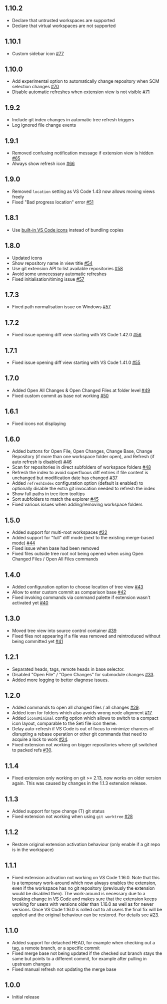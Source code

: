 ## 1.10.2

* Declare that untrusted workspaces are supported
* Declare that virtual workspaces are not supported

## 1.10.1

* Custom sidebar icon [#77](https://github.com/letmaik/vscode-git-tree-compare/pull/77)

## 1.10.0

* Add experimental option to automatically change repository when SCM selection changes [#70](https://github.com/letmaik/vscode-git-tree-compare/issues/70)
* Disable automatic refreshes when extension view is not visible [#71](https://github.com/letmaik/vscode-git-tree-compare/issues/71)

## 1.9.2

* Include git index changes in automatic tree refresh triggers
* Log ignored file change events

## 1.9.1

* Removed confusing notification message if extension view is hidden [#65](https://github.com/letmaik/vscode-git-tree-compare/issues/65)
* Always show refresh icon [#66](https://github.com/letmaik/vscode-git-tree-compare/issues/66)

## 1.9.0

* Removed `location` setting as VS Code 1.43 now allows moving views freely
* Fixed "Bad progress location" error [#51](https://github.com/letmaik/vscode-git-tree-compare/issues/51)

## 1.8.1

* Use [built-in VS Code icons](https://github.com/microsoft/vscode-codicons) instead of bundling copies

## 1.8.0

* Updated icons
* Show repository name in view title [#54](https://github.com/letmaik/vscode-git-tree-compare/issues/54)
* Use git extension API to list available repositories [#58](https://github.com/letmaik/vscode-git-tree-compare/issues/58)
* Avoid some unnecessary automatic refreshes
* Fixed initialisation/timing issue [#57](https://github.com/letmaik/vscode-git-tree-compare/issues/57)

## 1.7.3

* Fixed path normalisation issue on Windows [#57](https://github.com/letmaik/vscode-git-tree-compare/issues/57)

## 1.7.2

* Fixed issue opening diff view starting with VS Code 1.42.0 [#56](https://github.com/letmaik/vscode-git-tree-compare/issues/56)

## 1.7.1

* Fixed issue opening diff view starting with VS Code 1.41.0 [#55](https://github.com/letmaik/vscode-git-tree-compare/issues/55)

## 1.7.0

* Added Open All Changes & Open Changed Files at folder level [#49](https://github.com/letmaik/vscode-git-tree-compare/issues/49)
* Fixed custom commit as base not working [#50](https://github.com/letmaik/vscode-git-tree-compare/issues/50)

## 1.6.1

* Fixed icons not displaying

## 1.6.0

* Added buttons for Open File, Open Changes, Change Base, Change Repository (if more than one workspace folder open), and Refresh (if auto refresh is disabled) [#46](https://github.com/letmaik/vscode-git-tree-compare/issues/46)
* Scan for repositories in direct subfolders of workspace folders [#48](https://github.com/letmaik/vscode-git-tree-compare/issues/48)
* Refresh the index to avoid superfluous diff entries if file content is unchanged but modification date has changed [#37](https://github.com/letmaik/vscode-git-tree-compare/issues/37)
* Added `refreshIndex` configuration option (default is enabled) to optionally disable the extra git invocation needed to refresh the index
* Show full paths in tree item tooltips
* Sort subfolders to match the explorer [#45](https://github.com/letmaik/vscode-git-tree-compare/issues/45)
* Fixed various issues when adding/removing workspace folders

## 1.5.0

* Added support for multi-root workspaces [#22](https://github.com/letmaik/vscode-git-tree-compare/issues/22)
* Added support for "full" diff mode (next to the existing merge-based mode) [#44](https://github.com/letmaik/vscode-git-tree-compare/issues/44)
* Fixed issue when base had been removed
* Fixed files outside tree root not being opened when using Open Changed Files / Open All Files commands

## 1.4.0

* Added configuration option to choose location of tree view [#43](https://github.com/letmaik/vscode-git-tree-compare/issues/43)
* Allow to enter custom commit as comparison base [#42](https://github.com/letmaik/vscode-git-tree-compare/issues/42)
* Fixed invoking commands via command palette if extension wasn't activated yet [#40](https://github.com/letmaik/vscode-git-tree-compare/issues/40)

## 1.3.0

* Moved tree view into source control container [#39](https://github.com/letmaik/vscode-git-tree-compare/issues/39)
* Fixed files not appearing if a file was removed and reintroduced without being committed yet [#41](https://github.com/letmaik/vscode-git-tree-compare/issues/41)

## 1.2.1

* Separated heads, tags, remote heads in base selector.
* Disabled "Open File" / "Open Changes" for submodule changes [#33](https://github.com/letmaik/vscode-git-tree-compare/issues/33).
* Added more logging to better diagnose issues.

## 1.2.0

* Added commands to open all changed files / all changes [#29](https://github.com/letmaik/vscode-git-tree-compare/issues/29).
* Added icon for folders which also avoids wrong node alignment [#17](https://github.com/letmaik/vscode-git-tree-compare/issues/17).
* Added `iconsMinimal` config option which allows to switch to a compact icon layout, comparable to the Seti file icon theme.
* Delay auto-refresh if VS Code is out of focus to minimize chances of disrupting a rebase operation or other git commands that need to acquire a lock to work [#24](https://github.com/letmaik/vscode-git-tree-compare/issues/24).
* Fixed extension not working on bigger repositories where git switched to packed refs [#30](https://github.com/letmaik/vscode-git-tree-compare/issues/30).

## 1.1.4

* Fixed extension only working on git >= 2.13, now works on older version again.
  This was caused by changes in the 1.1.3 extension release.

## 1.1.3

* Added support for type change (T) git status
* Fixed extension not working when using `git worktree` [#28](https://github.com/letmaik/vscode-git-tree-compare/issues/28)

## 1.1.2

* Restore original extension activation behaviour (only enable if a git repo is in the workspace)

## 1.1.1

* Fixed extension activation not working on VS Code 1.16.0.
Note that this is a temporary work-around which now always enables the extension, even if the workspace has no git repository (previously the extension would be disabled then). The work-around is necessary due to a [breaking change in VS Code](https://github.com/Microsoft/vscode/issues/33618) and makes sure that the extension keeps working for users with versions older than 1.16.0 as well as for newer versions.
Once VS Code 1.16.0 is rolled out to all users the final fix will be applied and the original behaviour can be restored. 
For details see [#23](https://github.com/letmaik/vscode-git-tree-compare/issues/23).

## 1.1.0

* Added support for detached HEAD, for example when checking out a tag, a remote branch, or a specific commit
* Fixed merge base not being updated if the checked out branch stays the same but points to a different commit, for example after pulling in upstream changes
* Fixed manual refresh not updating the merge base

## 1.0.0

* Initial release